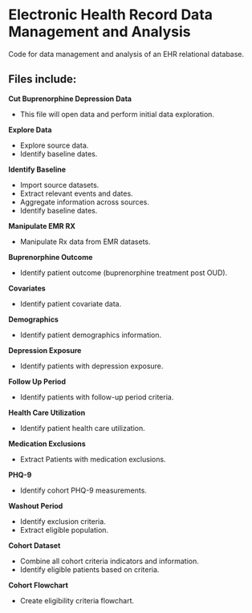 # Electronic Health Record Data Management and Analysis
Code for data management and analysis of an EHR relational database. 

## Files include:

<b>Cut Buprenorphine Depression Data</b><br>
* This file will open data and perform initial data exploration.

<b>Explore Data</b><br>
* Explore source data. 
* Identify baseline dates.

<b>Identify Baseline</b><br>
* Import source datasets. 
* Extract relevant events and dates. 
* Aggregate information across sources. 
* Identify baseline dates.

<b>Manipulate EMR RX</b><br>
* Manipulate Rx data from EMR datasets.

<b>Buprenorphine Outcome</b><br>
* Identify patient outcome (buprenorphine treatment post OUD).

<b>Covariates</b><br>
* Identify patient covariate data.

<b>Demographics</b><br>
* Identify patient demographics information.

<b>Depression Exposure</b><br>
* Identify patients with depression exposure.

<b>Follow Up Period</b><br>
* Identify patients with follow-up period criteria.

<b>Health Care Utilization</b><br>
* Identify patient health care utilization.

<b>Medication Exclusions</b><br>
* Extract Patients with medication exclusions.

<b>PHQ-9</b><br>
* Identify cohort PHQ-9 measurements.

<b>Washout Period</b><br>
* Identify exclusion criteria.
* Extract eligible population.

<b>Cohort Dataset</b><br>
* Combine all cohort criteria indicators and information.
* Identify eligible patients based on criteria.

<b>Cohort Flowchart</b><br>
* Create eligibility criteria flowchart.
